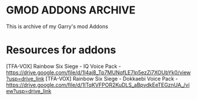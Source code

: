 # GMOD ADDONS ARCHIVE
This is archive of my Garry's mod Addons

# Resources for addons
[TFA-VOX] Rainbow Six Siege - IQ Voice Pack - https://drive.google.com/file/d/1l4aj8_Tp7MUNqfLE7lp5ezZi7XOUbYk0/view?usp=drive_link
[TFA-VOX] Rainbow Six Siege - Dokkaebi Voice Pack - https://drive.google.com/file/d/1ITqKVFPOR2KuDLS_aBpvdkEeTEGznUA_/view?usp=drive_link